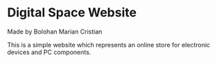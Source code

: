 # Digital Space Website

Made by Bolohan Marian Cristian

This is a simple website which represents an online store for electronic devices and PC components.
